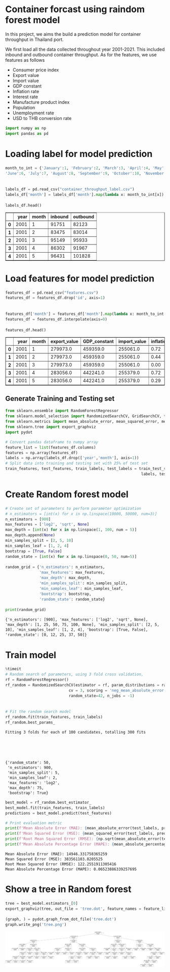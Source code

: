 # Container forcast using raindom forest model

In this project, we aims the build a prediction model for container throughput in Thailand port. 

We first load all the data collected throughout year 2001-2021. This included inbound and outbound container throughput. As for the features, we use features as follows

- Consumer price index
- Export value
- Import value
- GDP constant
- Inflation rate
- Interest rate
- Manufacture product index
- Population
- Unemployment rate
- USD to THB conversion rate


```python
import numpy as np
import pandas as pd
```

# Loading label for model prediction


```python
month_to_int = {'January':1, 'February':2, 'March':3, 'April':4, 'May':5, 
'June':6, 'July':7, 'August':8, 'September':9, 'October':10, 'November':11, 'December':12}


labels_df = pd.read_csv("container_throughput_label.csv")
labels_df['month'] = labels_df['month'].map(lambda x: month_to_int[x])

labels_df.head()

```




<div>
<style scoped>
    .dataframe tbody tr th:only-of-type {
        vertical-align: middle;
    }

    .dataframe tbody tr th {
        vertical-align: top;
    }

    .dataframe thead th {
        text-align: right;
    }
</style>
<table border="1" class="dataframe">
  <thead>
    <tr style="text-align: right;">
      <th></th>
      <th>year</th>
      <th>month</th>
      <th>inbound</th>
      <th>outbound</th>
    </tr>
  </thead>
  <tbody>
    <tr>
      <th>0</th>
      <td>2001</td>
      <td>1</td>
      <td>91751</td>
      <td>82123</td>
    </tr>
    <tr>
      <th>1</th>
      <td>2001</td>
      <td>2</td>
      <td>83475</td>
      <td>83014</td>
    </tr>
    <tr>
      <th>2</th>
      <td>2001</td>
      <td>3</td>
      <td>95149</td>
      <td>95933</td>
    </tr>
    <tr>
      <th>3</th>
      <td>2001</td>
      <td>4</td>
      <td>86302</td>
      <td>91967</td>
    </tr>
    <tr>
      <th>4</th>
      <td>2001</td>
      <td>5</td>
      <td>96431</td>
      <td>101828</td>
    </tr>
  </tbody>
</table>
</div>



# Load features for model prediction


```python
features_df = pd.read_csv("features.csv")
features_df = features_df.drop('id', axis=1)


features_df['month'] = features_df['month'].map(lambda x: month_to_int[x])
features_df = features_df.interpolate(axis=0)

features_df.head()
```




<div>
<style scoped>
    .dataframe tbody tr th:only-of-type {
        vertical-align: middle;
    }

    .dataframe tbody tr th {
        vertical-align: top;
    }

    .dataframe thead th {
        text-align: right;
    }
</style>
<table border="1" class="dataframe">
  <thead>
    <tr style="text-align: right;">
      <th></th>
      <th>year</th>
      <th>month</th>
      <th>export_value</th>
      <th>GDP_constant</th>
      <th>import_value</th>
      <th>inflation_percentage_change</th>
      <th>interest_rate</th>
      <th>manufac_prod_index</th>
      <th>population</th>
      <th>unemployment_rate</th>
      <th>exchange_rate</th>
      <th>consumer_price_index</th>
    </tr>
  </thead>
  <tbody>
    <tr>
      <th>0</th>
      <td>2001</td>
      <td>1</td>
      <td>279973.0</td>
      <td>459359.0</td>
      <td>255061.0</td>
      <td>0.72</td>
      <td>2.5</td>
      <td>52.47</td>
      <td>62308887.0</td>
      <td>5.73</td>
      <td>43.12</td>
      <td>68.8</td>
    </tr>
    <tr>
      <th>1</th>
      <td>2001</td>
      <td>2</td>
      <td>279973.0</td>
      <td>459359.0</td>
      <td>255061.0</td>
      <td>0.44</td>
      <td>2.0</td>
      <td>53.02</td>
      <td>62308887.0</td>
      <td>4.25</td>
      <td>42.64</td>
      <td>69.1</td>
    </tr>
    <tr>
      <th>2</th>
      <td>2001</td>
      <td>3</td>
      <td>279973.0</td>
      <td>459359.0</td>
      <td>255061.0</td>
      <td>0.00</td>
      <td>2.0</td>
      <td>52.18</td>
      <td>62308887.0</td>
      <td>4.04</td>
      <td>43.90</td>
      <td>69.1</td>
    </tr>
    <tr>
      <th>3</th>
      <td>2001</td>
      <td>4</td>
      <td>283056.0</td>
      <td>442241.0</td>
      <td>255379.0</td>
      <td>0.72</td>
      <td>2.0</td>
      <td>51.29</td>
      <td>62308887.0</td>
      <td>4.06</td>
      <td>45.46</td>
      <td>69.6</td>
    </tr>
    <tr>
      <th>4</th>
      <td>2001</td>
      <td>5</td>
      <td>283056.0</td>
      <td>442241.0</td>
      <td>255379.0</td>
      <td>0.29</td>
      <td>2.0</td>
      <td>52.51</td>
      <td>62308887.0</td>
      <td>4.24</td>
      <td>45.48</td>
      <td>69.8</td>
    </tr>
  </tbody>
</table>
</div>



## Generate Training and Testing set


```python
from sklearn.ensemble import RandomForestRegressor
from sklearn.model_selection import RandomizedSearchCV, GridSearchCV, train_test_split
from sklearn.metrics import mean_absolute_error, mean_squared_error, mean_absolute_percentage_error
from sklearn.tree import export_graphviz
import pydot
```


```python
# Convert pandas dataframe to numpy array
feature_list = list(features_df.columns)
features = np.array(features_df)
labels = np.array(labels_df.drop(['year','month'], axis=1))
# Split data into training and testing set with 25% of test set
train_features, test_features, train_labels, test_labels = train_test_split(features, 
                                                            labels, test_size=0.25, random_state=42)

```

# Create Random forest model


```python
# Create set of parameters to perform parameter optimization
# n_estimators = [int(x) for x in np.linspace(10000, 50000, num=3)]
n_estimators = [900]
max_features = ['log2', 'sqrt', None]
max_depth = [int(x) for x in np.linspace(1, 100, num = 5)]
max_depth.append(None)
min_samples_split = [2, 5, 10]
min_samples_leaf = [1, 2, 4]
bootstrap = [True, False]
random_state = [int(x) for x in np.linspace(0, 50, num=5)]

random_grid = {'n_estimators': n_estimators,
               'max_features': max_features,
               'max_depth': max_depth,
               'min_samples_split': min_samples_split,
               'min_samples_leaf': min_samples_leaf,
               'bootstrap': bootstrap,
               'random_state': random_state}

print(random_grid)
```

    {'n_estimators': [900], 'max_features': ['log2', 'sqrt', None], 'max_depth': [1, 25, 50, 75, 100, None], 'min_samples_split': [2, 5, 10], 'min_samples_leaf': [1, 2, 4], 'bootstrap': [True, False], 'random_state': [0, 12, 25, 37, 50]}


# Train model


```python
%timeit
# Random search of parameters, using 3 fold cross validation, 
rf = RandomForestRegressor()
rf_random = RandomizedSearchCV(estimator = rf, param_distributions = random_grid, n_iter = 100, 
                            cv = 3, scoring = 'neg_mean_absolute_error', verbose=1, 
                            random_state=42, n_jobs = -1)


# Fit the random search model
rf_random.fit(train_features, train_labels)
rf_random.best_params_
```

    Fitting 3 folds for each of 100 candidates, totalling 300 fits





    {'random_state': 50,
     'n_estimators': 900,
     'min_samples_split': 5,
     'min_samples_leaf': 2,
     'max_features': 'log2',
     'max_depth': 75,
     'bootstrap': True}




```python
best_model = rf_random.best_estimator_
best_model.fit(train_features, train_labels)
predictions = best_model.predict(test_features)
```


```python
# Print evaluation metric
print(f'Mean Absolute Error (MAE): {mean_absolute_error(test_labels, predictions)}')
print(f'Mean Squared Error (MSE): {mean_squared_error(test_labels, predictions)}')
print(f'Root Mean Squared Error (RMSE): {np.sqrt(mean_absolute_error(test_labels, predictions))}')
print(f'Mean Absolute Percentage Error (MAPE): {mean_absolute_percentage_error(test_labels, predictions)}')
```

    Mean Absolute Error (MAE): 14946.331758365259
    Mean Squared Error (MSE): 383561103.8205525
    Root Mean Squared Error (RMSE): 122.2551911305416
    Mean Absolute Percentage Error (MAPE): 0.06523886339257695


# Show a tree in Random forest


```python
tree = best_model.estimators_[0]
export_graphviz(tree, out_file = 'tree.dot', feature_names = feature_list, rounded = True, precision = 1)

(graph, ) = pydot.graph_from_dot_file('tree.dot')
graph.write_png('tree.png')

```

![](tree.png)
